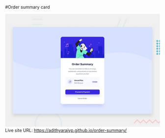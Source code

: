 #Order summary card

![Design preview for the Order summary card coding challenge](./design/desktop-preview.jpg)
Live site URL: https://adithyarajvp.github.io/order-summary/

